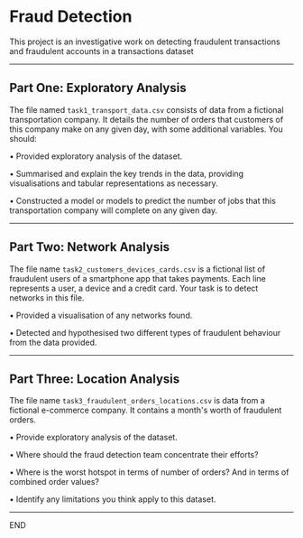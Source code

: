 # Fraud Detection

This project is an investigative work on detecting fraudulent transactions and fraudulent accounts in a transactions dataset

---
## Part One: Exploratory Analysis

The file named `task1_transport_data.csv` consists of data from a fictional transportation company. It details the number of orders that customers of this company make on any given day, with some additional variables. You should:

• Provided exploratory analysis of the dataset.

• Summarised and explain the key trends in the data, providing visualisations and tabular representations as necessary.

• Constructed a model or models to predict the number of jobs that this transportation company will complete on any given day.


---

## Part Two: Network Analysis
The file name `task2_customers_devices_cards.csv` is a fictional list of fraudulent users of a smartphone app that takes payments. Each line represents a user, a device and a credit card. Your task is to detect networks in this file.

• Provided a visualisation of any networks found.

• Detected and hypothesised two different types of fraudulent behaviour from the data provided.

---

## Part Three: Location Analysis
The file name `task3_fraudulent_orders_locations.csv` is data from a fictional e-commerce company. It contains a month's worth of fraudulent orders.

• Provide exploratory analysis of the dataset.

• Where should the fraud detection team concentrate their efforts?

• Where is the worst hotspot in terms of number of orders? And in terms of combined order values?

• Identify any limitations you think apply to this dataset.

---

END
